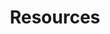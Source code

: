 ---
layout: profiles
permalink: /resources/
title: Resources
description: These resources have enriched my studies and I highly recommend them for anyone interested in the respective topics.
nav: true
nav_order: 6

resources:
  - subject: "Statistics and ML"
    items:
      - title: "Machine Learning and Pattern Recognition by CM Bishop"
        type: pdf
        link: Stats_ML/bishop.pdf
        description: "The Bible of Machine Learning"
      - title: "Introduction to Statistical Learning"
        type: pdf
        link: Stats_ML/ISLR.pdf
        description: "A comprehensive introduction to statistical methods used in machine learning."
      - title: "Deep Learning Book by Goodfellow, Bengio, and Courville"
        type: pdf
        link: Stats_ML/Ian_Goodfellow_DeepLearning.pdf
        description: "In-depth material on deep learning."
  - subject: "Quant Finance"
    items:
      - title: "Options, Futures, and Other Derivatives Solutions Manual by John C. Hull"
        type: pdf
        link: Quant_Finance/OptionsFutures_Hull.pdf
        description: "Solutions manual for a foundational text in derivatives trading."
      - title: "The Concepts and Practice of Mathematical Finance by Mark S. Joshi"
        type: pdf
        link: Quant_Finance/MathematicalFinance_Joshi.pdf
        description: "A mathematical approach to financial engineering."
      - title: "Introduction to Stochastic Calculus by Rajeeva L. Karandikar & B. V. Rao"
        type: pdf
        link: Quant_Finance/StochCalc_Intro_Karandikar.pdf
        description: "An introduction to stochastic calculus within the Indian Statistical Institute Series."
      - title: "Handbook of Financial Time Series"
        type: pdf
        link: Quant_Finance/FinTimeSeries_Handbook.pdf
        description: "A comprehensive guide to financial time series analysis."
      - title: "Basic Black-Scholes: Option Pricing and Trading by Timothy Falcon Crack"
        type: pdf
        link: Quant_Finance/BlackScholes_Basics.pdf
        description: "An explanatory text on Black-Scholes option pricing and trading."
      - title: "Inside the Black Box: A Simple Guide to Quantitative and High-Frequency Trading by Rishi K. Narang"
        type: pdf
        link: Quant_Finance/HFT_QuantGuide.pdf
        description: "A simplified exploration into the world of quantitative and high-frequency trading."
      - title: "Quantitative Primer"
        type: pdf
        link: Quant_Finance/QuantitativePrimer.pdf
        description: "A primer on quantitative analysis techniques."
  - subject: "C++"
    items:
      - title: "The Cherno's C++ Playlist"
        type: video
        link: https://www.youtube.com/playlist?list=PLlrATfBNZ98dudnM48yfGUldqGD0S4FFb
        description: "An excellent series of tutorials on C++ by The Cherno on YouTube."
      - title: "Effective Modern C++ by Scott Meyers"
        type: pdf
        link: C++/Scott_Meyers_Effective_Modern_C++.pdf
        description: "Techniques for mastering C++11 and C++14."
  - subject: "Puzzles and Math"
    items:
      - title: "Engel Problems"
        type: pdf
        link: Puzzles_Math/Engel_Problems.pdf
        description: "Problem book by Arthur Engel."
      - title: "Mathematical Puzzles by Martin Gardner"
        type: pdf
        link: Puzzles_Math/Math_Puzzles_Gardner.pdf
        description: "A delightful collection of mathematical puzzles by the renowned Martin Gardner."
      - title: "50 Challenging Problems in Probability"
        type: pdf
        link: Puzzles_Math/50Prob_Problems.pdf
        description: "Problems that provide a great test of probabilistic thinking."
      - title: "Mathematical Puzzles by Peter Winkler"
        type: pdf
        link: Puzzles_Math/Math_Puzzles_Winkler.pdf
        description: "Intriguing puzzles that challenge mathematical and logical thinking."
      - title: "Heard on the Street by Timothy Crack"
        type: pdf
        link: Puzzles_Math/HeardOnStreet_Crack.pdf
        description: "Quantitative questions from Wall Street job interviews."
      - title: "Practical Guide to Quantitative Finance Guide by Xinfeng Zhou"
        type: pdf
        link: Puzzles_Math/QuantFinanceGuide_Zhou.pdf
        description: "A practical guide to quantitative finance interviews."
      - title: "Websites"
        type: pdf
        link: Puzzles_Math/Websites.docx
        description: "A list of websites containing quant puzzles."
  - subject: "Operating Systems"
    items:
      - title: "Modern Operating Systems by Mythili Vutukuru"
        type: video
        link: https://www.youtube.com/playlist?list=PLDW872573QAb4bj0URobvQTD41IV6gRkx
        description: "An introduction to operating systems taught at IIT-B."
      - title: "The Linux Programming Interface"
        type: pdf
        link: OS/Kerrisk_The_Linux_programming_interface.pdf
        description: "A detailed look at the design and implementation of the Linux kernel."
  - subject: "Data Structures and Algorithms"
    items:
      - title: "Dynamic Programming Bootcamp IIT-GN"
        type: video
        link: https://www.youtube.com/playlist?list=PLAj_13N2fk-RA6wvOUmWOyUeL9zmWFJoI
        description: "An 6 video bootcamp on dynamic programming."
      - title: "DSA One Course"
        type: video
        link: https://www.youtube.com/playlist?list=PLUcsbZa0qzu3yNzzAxgvSgRobdUUJvz7p
        description: "An introductory course on DSA which I found extremely user friendly."
      - title: "Course on Competitive Programming"
        type: video
        link: https://www.youtube.com/playlist?list=PLauivoElc3ggagradg8MfOZreCMmXMmJ-
        description: "Provides an introduction to CP"
      - title: CSES Problem Set
        type: website
        link: https://cses.fi/problemset/
        description: "An essential problemset in CP"
---